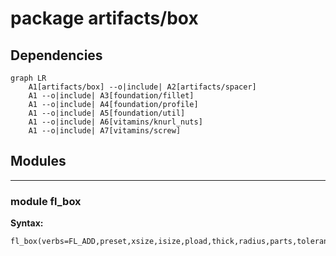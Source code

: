 # package artifacts/box

## Dependencies

```mermaid
graph LR
    A1[artifacts/box] --o|include| A2[artifacts/spacer]
    A1 --o|include| A3[foundation/fillet]
    A1 --o|include| A4[foundation/profile]
    A1 --o|include| A5[foundation/util]
    A1 --o|include| A6[vitamins/knurl_nuts]
    A1 --o|include| A7[vitamins/screw]
```

## Modules


---

### module fl_box

__Syntax:__

    fl_box(verbs=FL_ADD,preset,xsize,isize,pload,thick,radius,parts,tolerance=0.3,material_upper,material_lower,fillet=true,direction,octant)

